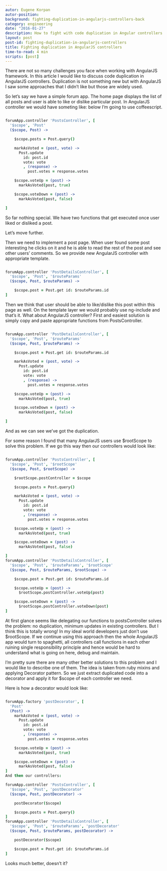 ```yaml
---
autor: Eugene Korpan
autor-position:
background: fighting-duplication-in-angularjs-controllers-back
category: engineering
date: "2016-01-27"
description: How to fight with code duplication in Angular controllers
layout: post
post-id: fighting-duplication-in-angularjs-controllers
title: Fighting duplication in AngularJS controllers
time-to-read: 4 min
scripts: [post]
---
```


There are not so many challenges you face when working with AngularJS framework. In this article I would like to discuss code duplication in AngularJS controllers. Duplication is not something new but with AngularJS I saw some approaches that I didn’t like but those are widely used.

So let’s say we have a simple forum app. The home page displays the list of all posts and user is able to like or dislike particular post. In AngularJS controller we would have someting like: below I’m going to use coffeescript.

```coffeescript

forumApp.controller 'PostsController', [
  '$scope', 'Post'
  ($scope, Post) ->

    $scope.posts = Post.query()

    markAsVoted = (post, vote) ->
      Post.update
        id: post.id
        vote: vote
        , (response) ->
          post.votes = response.votes

    $scope.voteUp = (post) ->
      markAsVoted(post, true)

    $scope.voteDown = (post) ->
      markAsVoted(post, false)

]
```
So far nothing special. We have two functions that get executed once user liked or disliked a post.

Let’s move further.

Then we need to implement a post page. When user found some post interesting he clicks on it and he is able to read the rest of the post and see other users’ comments. So we provide new AngularJS controller with appropriate template.

```coffeescript

forumApp.controller 'PostDetailsController', [
  '$scope', 'Post', '$routeParams'
  ($scope, Post, $routeParams) ->

    $scope.post = Post.get id: $routeParams.id
]
```
Then we think that user should be able to like/dislike this post within this page as well. On the template layer we would probably use ng-include and that’s it. What about AngularJS controller? First and easiest solution is simply copy and paste appropriate functions from PostsController.

```coffeescript

forumApp.controller 'PostDetailsController', [
  '$scope', 'Post', '$routeParams'
  ($scope, Post, $routeParams) ->

    $scope.post = Post.get id: $routeParams.id

    markAsVoted = (post, vote) ->
      Post.update
        id: post.id
        vote: vote
        , (response) ->
          post.votes = response.votes

    $scope.voteUp = (post) ->
      markAsVoted(post, true)

    $scope.voteDown = (post) ->
      markAsVoted(post, false)

]
```
And as we can see we’ve got the duplication.

For some reason I found that many AngularJS users use $rootScope to solve this problem. If we go this way then our controllers would look like:

```coffeescript

forumApp.controller 'PostsController', [
  '$scope', 'Post', '$rootScope'
  ($scope, Post, $rootScope) ->

    $rootScope.postController = $scope

    $scope.posts = Post.query()

    markAsVoted = (post, vote) ->
      Post.update
        id: post.id
        vote: vote
        , (response) ->
          post.votes = response.votes

    $scope.voteUp = (post) ->
      markAsVoted(post, true)

    $scope.voteDown = (post) ->
      markAsVoted(post, false)

]
forumApp.controller 'PostDetailsController', [
  '$scope', 'Post', '$routeParams', '$rootScope'
  ($scope, Post, $routeParams, $rootScope) ->

    $scope.post = Post.get id: $routeParams.id

    $scope.voteUp = (post) ->
      $rootScope.postController.voteUp(post)

    $scope.voteDown = (post) ->
      $rootScope.postController.voteDown(post)
]
```
At first glance seems like delegating our functions to postsController solves the problem: no duplication, minimum updates in existing controllers. But I think this is totally wrong! In my ideal world developers just don’t use $rootScope. If we continue using this approach then the whole AngularJS app would turn to spaghetti, all controllers call functions in each other ruining single responsibility principle and hence would be hard to understand what is going on here, debug and maintain.

I’m pretty sure there are many other better solutions to this problem and I would like to describe one of them. The idea is taken from ruby mixins and applying Decorator pattern. So we just extract duplicated code into a decorator and apply it for $scope of each controller we need.

Here is how a decorator would look like:

```coffeescript

forumApp.factory 'postDecorator', [
  'Post'
  (Post) ->
    markAsVoted = (post, vote) ->
      Post.update
        id: post.id
        vote: vote
        , (response) ->
          post.votes = response.votes

    $scope.voteUp = (post) ->
      markAsVoted(post, true)

    $scope.voteDown = (post) ->
      markAsVoted(post, false)
]
And then our controllers:

forumApp.controller 'PostsController', [
  '$scope', 'Post', 'postDecorator'
  ($scope, Post, postDecorator) ->

    postDecorator($scope)

    $scope.posts = Post.query()
]
forumApp.controller 'PostDetailsController', [
  '$scope', 'Post', '$routeParams', 'postDecorator'
  ($scope, Post, $routeParams, postDecorator) ->

    postDecorator($scope)

    $scope.post = Post.get id: $routeParams.id
]
```
Looks much better, doesn’t it?
